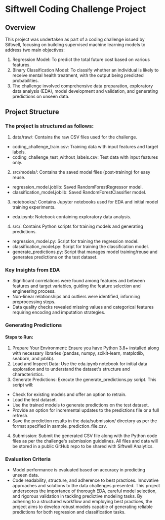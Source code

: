 # Siftwell Coding Challenge Project

## Overview

This project was undertaken as part of a coding challenge issued by Siftwell, focusing on building supervised machine learning models to address two main objectives:

1. Regression Model: To predict the total future cost based on various features.
2. Binary Classification Model: To classify whether an individual is likely to receive mental health treatment, with the output being predicted probabilities.
3. The challenge involved comprehensive data preparation, exploratory data analysis (EDA), model development and validation, and generating predictions on unseen data.

## Project Structure

### The project is structured as follows:

1. data/raw/: Contains the raw CSV files used for the challenge.
- coding_challenge_train.csv: Training data with input features and target labels.
- coding_challenge_test_without_labels.csv: Test data with input features only.
2. src/models/: Contains the saved model files (post-training) for easy reuse.
- regression_model.joblib: Saved RandomForestRegressor model.
- classification_model.joblib: Saved RandomForestClassifier model.
3. notebooks/: Contains Jupyter notebooks used for EDA and initial model training experiments.
- eda.ipynb: Notebook containing exploratory data analysis.
4. src/: Contains Python scripts for training models and generating predictions.
- regression_model.py: Script for training the regression model.
- classification_model.py: Script for training the classification model.
- generate_predictions.py: Script that manages model training/reuse and generates predictions on the test dataset.

### Key Insights from EDA

- Significant correlations were found among features and between features and target variables, guiding the feature selection and engineering process.
- Non-linear relationships and outliers were identified, informing preprocessing steps.
- Data quality checks revealed missing values and categorical features requiring encoding and imputation strategies.

### Generating Predictions
#### Steps to Run:
1. Prepare Your Environment: Ensure you have Python 3.8+ installed along with necessary libraries (pandas, numpy, scikit-learn, matplotlib, seaborn, and joblib).
2. Load and Inspect Data: Use the eda.ipynb notebook for initial data exploration and to understand the dataset's structure and characteristics.
3. Generate Predictions: Execute the generate_predictions.py script. This script will:
- Check for existing models and offer an option to retrain.
- Load the test dataset.
- Use the trained models to generate predictions on the test dataset.
- Provide an option for incremental updates to the predictions file or a full refresh.
- Save the prediction results in the data/submission/ directory as per the format specified in sample_prediction_file.csv.
4. Submission: Submit the generated CSV file along with the Python code files as per the challenge's submission guidelines. All files and data will be stored in a public GitHub repo to be shared with Siftwell Analytics.

### Evaluation Criteria

- Model performance is evaluated based on accuracy in predicting unseen data.
- Code readability, structure, and adherence to best practices.
Innovative approaches and solutions to the data challenges presented.
This project underscores the importance of thorough EDA, careful model selection, and rigorous validation in tackling predictive modeling tasks. By adhering to a structured workflow and employing best practices, the project aims to develop robust models capable of generating reliable predictions for both regression and classification tasks.